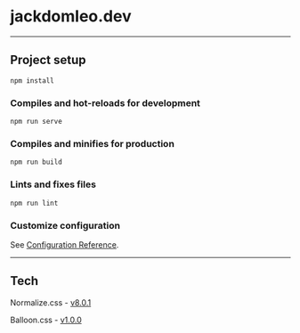 # jackdomleo.dev

---

## Project setup
```
npm install
```

### Compiles and hot-reloads for development
```
npm run serve
```

### Compiles and minifies for production
```
npm run build
```

### Lints and fixes files
```
npm run lint
```

### Customize configuration
See [Configuration Reference](https://cli.vuejs.org/config/).

---

## Tech

Normalize.css - [v8.0.1](https://github.com/necolas/normalize.css/releases/tag/8.0.1)

Balloon.css - [v1.0.0](https://github.com/kazzkiq/balloon.css/releases/tag/v1.0.0)
